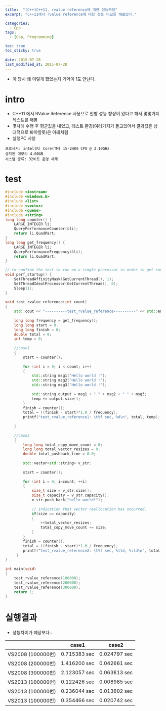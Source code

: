 ```yaml
---
title:  "[C++]C++11, rvalue reference에 대한 성능측정"
excerpt: "C++11에서 rvalue reference에 대한 성능 비교를 해보았다."

categories:
  - Cpp
tags:
  - [Cpp, Programming]

toc: true
toc_sticky: true
 
date: 2015-07-28
last_modified_at: 2015-07-28
---
```


* 이 당시 왜 이렇게 했었는지 기억이  1도 안난다.

# intro
* C++11 에서 RValue Reference 사용으로 인항 성능 향상이 있다고 해서 몇몇가지 테스트를 해봄
* 몇차례 수행 후 평균값을 내었고, 테스트 환경(여러가지가 돌고있어서 결과값은 상대적으로 봐야할듯)은 아래처럼
* 실행PC 사양
```
프로세서: intel(R) Core(TM) i5-2400 CPU @ 3.10GHz 
설치된 메모리 4.00GB
시스템 종류: 32비트 운영 체제
```

# test

```c++
#include <iostream>
#include <windows.h>
#include <list>
#include <vector>
#include <queue>
#include <string>
long long counter() {
    LARGE_INTEGER li;
    QueryPerformanceCounter(&li);
    return li.QuadPart;
}
long long get_frequency() {
    LARGE_INTEGER li;
    QueryPerformanceFrequency(&li);
    return li.QuadPart;
}

// to confine the test to run on a single processor in order to get consistent results for all tests.
void perf_startup() {
    SetThreadAffinityMask(GetCurrentThread(), 1);
    SetThreadIdealProcessor(GetCurrentThread(), 0);
    Sleep(1);
}
 
void test_rvalue_reference(int count)
{
    std::cout << "----------test_rvalue_reference----------" << std::endl;
 
    long long frequency = get_frequency();
    long long start = 0;
    long long finish = 0;
    double total = 0;
    int temp = 0;
 
    //case1
    {
        start = counter();
 
        for (int i = 0; i < count; i++)
        {
            std::string msg1("Hello world !");
            std::string msg2("Hello world !");
            std::string msg3("Hello world !");
 
            std::string output = msg1 + " " + msg2 + " " + msg3;
            temp += output.size();
        }
        finish = counter();
        total = ((finish - start)*1.0 / frequency);
        printf("test_rvalue_reference1: \t%f sec, %d\n", total, temp);
 
    }
 
    //case2
    {
        long long total_copy_move_count = 0;
        long long total_vector_resizes = 0;
        double total_pushback_time = 0.0;
 
        std::vector<std::string> v_str;
 
        start = counter();
 
        for (int i = 0; i<count; ++i)
        {
            size_t size = v_str.size();
            size_t capacity = v_str.capacity();
            v_str.push_back("hello world!");
 
            // indication that vector reallocation has occurred.
            if(size == capacity) 
            {
                ++total_vector_resizes;
                total_copy_move_count += size;
            }
        }
        finish = counter();
        total = ((finish - start)*1.0 / frequency);
        printf("test_rvalue_reference2: \t%f sec, %lld, %lld\n", total, total_vector_resizes, total_copy_move_count);
     }
}
 
int main(void)
{
    test_rvalue_reference(100000);
    test_rvalue_reference(200000);
    test_rvalue_reference(300000);
    return 1;
}
```

# 실행결과
* 성능차이가 예상보다..

|  |  case1 |  case2 |
| --- | --- | --- |
|  VS2008 (100000번)|  0.715383 sec|  0.024797 sec|
|  VS2008 (200000번)|  1.416200 sec|  0.042661 sec|
|  VS2008 (300000번)|  2.123057 sec|  0.063813 sec|
|  VS2013 (100000번)|  0.122426 sec|  0.008985 sec|
|  VS2013 (100000번)|  0.236044 sec|  0.013602 sec|
|  VS2013 (100000번)|  0.354466 sec|  0.020742 sec|

